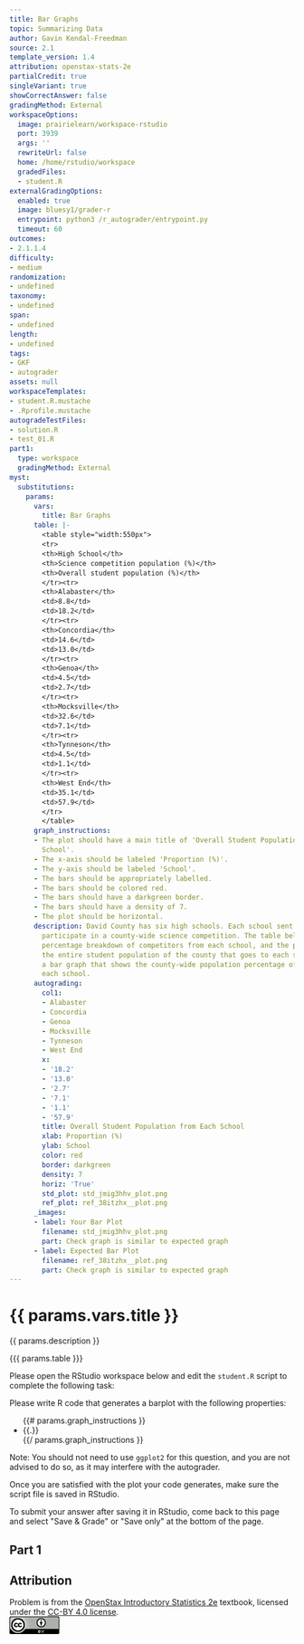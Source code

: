 ```yaml
---
title: Bar Graphs
topic: Summarizing Data
author: Gavin Kendal-Freedman
source: 2.1
template_version: 1.4
attribution: openstax-stats-2e
partialCredit: true
singleVariant: true
showCorrectAnswer: false
gradingMethod: External
workspaceOptions:
  image: prairielearn/workspace-rstudio
  port: 3939
  args: ''
  rewriteUrl: false
  home: /home/rstudio/workspace
  gradedFiles:
  - student.R
externalGradingOptions:
  enabled: true
  image: bluesy1/grader-r
  entrypoint: python3 /r_autograder/entrypoint.py
  timeout: 60
outcomes:
- 2.1.1.4
difficulty:
- medium
randomization:
- undefined
taxonomy:
- undefined
span:
- undefined
length:
- undefined
tags:
- GKF
- autograder
assets: null
workspaceTemplates:
- student.R.mustache
- .Rprofile.mustache
autogradeTestFiles:
- solution.R
- test_01.R
part1:
  type: workspace
  gradingMethod: External
myst:
  substitutions:
    params:
      vars:
        title: Bar Graphs
      table: |-
        <table style="width:550px">
        <tr>
        <th>High School</th>
        <th>Science competition population (%)</th>
        <th>Overall student population (%)</th>
        </tr><tr>
        <th>Alabaster</th>
        <td>8.8</td>
        <td>18.2</td>
        </tr><tr>
        <th>Concordia</th>
        <td>14.6</td>
        <td>13.0</td>
        </tr><tr>
        <th>Genoa</th>
        <td>4.5</td>
        <td>2.7</td>
        </tr><tr>
        <th>Mocksville</th>
        <td>32.6</td>
        <td>7.1</td>
        </tr><tr>
        <th>Tynneson</th>
        <td>4.5</td>
        <td>1.1</td>
        </tr><tr>
        <th>West End</th>
        <td>35.1</td>
        <td>57.9</td>
        </tr>
        </table>
      graph_instructions:
      - The plot should have a main title of 'Overall Student Population from Each
        School'.
      - The x-axis should be labeled 'Proportion (%)'.
      - The y-axis should be labeled 'School'.
      - The bars should be appropriately labelled.
      - The bars should be colored red.
      - The bars should have a darkgreen border.
      - The bars should have a density of 7.
      - The plot should be horizontal.
      description: David County has six high schools. Each school sent students to
        participate in a county-wide science competition. The table below shows the
        percentage breakdown of competitors from each school, and the percentage of
        the entire student population of the county that goes to each school. Construct
        a bar graph that shows the county-wide population percentage of students at
        each school.
      autograding:
        col1:
        - Alabaster
        - Concordia
        - Genoa
        - Mocksville
        - Tynneson
        - West End
        x:
        - '18.2'
        - '13.0'
        - '2.7'
        - '7.1'
        - '1.1'
        - '57.9'
        title: Overall Student Population from Each School
        xlab: Proportion (%)
        ylab: School
        color: red
        border: darkgreen
        density: 7
        horiz: 'True'
        std_plot: std_jmig3hhv_plot.png
        ref_plot: ref_38itzhx__plot.png
      _images:
      - label: Your Bar Plot
        filename: std_jmig3hhv_plot.png
        part: Check graph is similar to expected graph
      - label: Expected Bar Plot
        filename: ref_38itzhx__plot.png
        part: Check graph is similar to expected graph
---
```

# {{ params.vars.title }}
{{ params.description }}

{{{ params.table }}}

<pl-card title="Instructions">

Please open the RStudio workspace below and edit the `student.R` script to complete the following task:

Please write R code that generates a barplot with the following properties:

<ul>
{{# params.graph_instructions }}
  <li>{{.}}</li>
{{/ params.graph_instructions }}
</ul>

Note: You should not need to use `ggplot2` for this question, and you are not advised to do so, as it may interfere with the autograder.

Once you are satisfied with the plot your code generates, make sure the script file is saved in RStudio.

To submit your answer after saving it in RStudio, come back to this page and select "Save & Grade" or "Save only" at the bottom of the page.

</pl-card>

## Part 1

## Attribution

Problem is from the [OpenStax Introductory Statistics 2e](https://openstax.org/books/introductory-statistics-2e) textbook, licensed under the [CC-BY 4.0 license](https://creativecommons.org/licenses/by/4.0/).<br>![Image representing the Creative Commons 4.0 BY license.](https://raw.githubusercontent.com/firasm/bits/master/by.png)